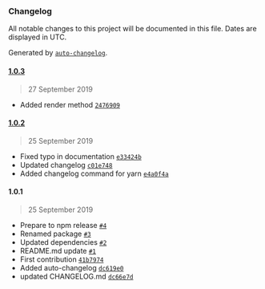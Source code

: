 ### Changelog

All notable changes to this project will be documented in this file. Dates are displayed in UTC.

Generated by [`auto-changelog`](https://github.com/CookPete/auto-changelog).

#### [1.0.3](https://github.com/aliev/restful-react-with/compare/1.0.2...1.0.3)

> 27 September 2019

- Added render method [`2476909`](https://github.com/aliev/restful-react-with/commit/24769097bb5a80b7c6818435c01707e2f0014f80)

#### [1.0.2](https://github.com/aliev/restful-react-with/compare/1.0.1...1.0.2)

> 25 September 2019

- Fixed typo in documentation [`e33424b`](https://github.com/aliev/restful-react-with/commit/e33424b05e7fbcf6e318ff2b34b0b4b0ceec8ced)
- Updated changelog [`c01e748`](https://github.com/aliev/restful-react-with/commit/c01e748a5a560c066dcaa64b7ac19e0dbd7e1111)
- Added changelog command for yarn [`e4a0f4a`](https://github.com/aliev/restful-react-with/commit/e4a0f4a1e0ad176ce0a14104cdb3e7b28f7992bb)

#### 1.0.1

> 25 September 2019

- Prepare to npm release [`#4`](https://github.com/aliev/restful-react-with/pull/4)
- Renamed package [`#3`](https://github.com/aliev/restful-react-with/pull/3)
- Updated dependencies [`#2`](https://github.com/aliev/restful-react-with/pull/2)
- README.md update [`#1`](https://github.com/aliev/restful-react-with/pull/1)
- First contribution [`41b7974`](https://github.com/aliev/restful-react-with/commit/41b797408ec268be07b937bb8cd0eb352af59822)
- Added auto-changelog [`dc619e0`](https://github.com/aliev/restful-react-with/commit/dc619e04077f63ab4242a3aa9bf5e4d2d17ea576)
- updated CHANGELOG.md [`dc66e7d`](https://github.com/aliev/restful-react-with/commit/dc66e7d13587ab27500b97c21f4da736cf8219bc)
